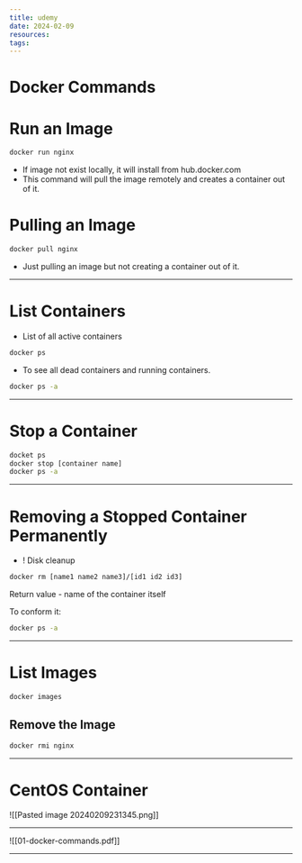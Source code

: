 ```yaml
---
title: udemy
date: 2024-02-09
resources: 
tags:
---
```


# Docker Commands

# Run an Image

```cmd
docker run nginx
```

- If image not exist locally, it will install from hub.docker.com
- This command will pull the image remotely and creates a container out of it.

# Pulling an Image

```cmd
docker pull nginx
```

- Just pulling an image but not creating a container out of it.

---
# List Containers

- List of all active containers

```cmd
docker ps
```

- To see all dead containers and running containers.

```cmd
docker ps -a
```

---
# Stop a Container

```cmd
docket ps
docker stop [container name]
docker ps -a
```

---
# Removing a Stopped Container Permanently

- ! Disk cleanup

```cmd
docker rm [name1 name2 name3]/[id1 id2 id3]
```

Return value - name of the container itself

To conform it:

```cmd
docker ps -a
```

---
# List Images

```cmd
docker images
```

## Remove the Image

```cmd
docker rmi nginx
```

---
# CentOS Container

![[Pasted image 20240209231345.png]]

---

![[01-docker-commands.pdf]]

---
